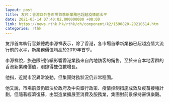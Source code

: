 ```yaml
---
layout: post
title: 友邦：香港以外各市場首季新業務已超越疫情前水平
date: 2021-05-14 07:40:02.000000000 +08:00
link: https://news.rthk.hk/rthk/ch/component/k2/1590820-20210514.htm
categories: rthk
---
```


友邦首席執行官兼總裁李源祥表示，除了香港，各市場首季新業務已超越疫情大流行前的水平，新業務價值均高於2019年首季。

李源祥說，旅遊限制持續影響香港業務來自內地訪客的銷售，至於來自本地客群的香港新業務價值，則錄得雙位數增長。

他指，近期市況異常波動，但集團財務狀況仍非常穩固。

他又說，市場前景仍取決於政府及中央銀行政策、疫情控制措施成效及疫苗接種計劃，但隨著經濟復蘇，由製造業擴展至消費及服務業，集團對前景保持審慎樂觀。

